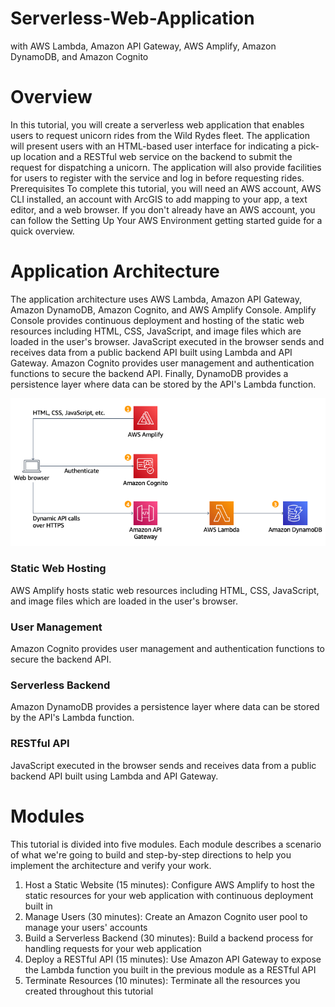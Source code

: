 # Serverless-Web-Application
with AWS Lambda, Amazon API Gateway, AWS Amplify, Amazon DynamoDB, and Amazon Cognito

# Overview
In this tutorial, you will create a serverless web application that enables users to request unicorn rides from the Wild Rydes fleet. The application will present users with an HTML-based user interface for indicating a pick-up location and a RESTful web service on the backend to submit the request for dispatching a unicorn. The application will also provide facilities for users to register with the service and log in before requesting rides.
Prerequisites
To complete this tutorial, you will need an AWS account, AWS CLI installed, an account with ArcGIS to add mapping to your app, a text editor, and a web browser. If you don't already have an AWS account, you can follow the Setting Up Your AWS Environment getting started guide for a quick overview.

# Application Architecture
The application architecture uses AWS Lambda, Amazon API Gateway, Amazon DynamoDB, Amazon Cognito, and AWS Amplify Console. Amplify Console provides continuous deployment and hosting of the static web resources including HTML, CSS, JavaScript, and image files which are loaded in the user's browser. JavaScript executed in the browser sends and receives data from a public backend API built using Lambda and API Gateway. Amazon Cognito provides user management and authentication functions to secure the backend API. Finally, DynamoDB provides a persistence layer where data can be stored by the API's Lambda function.

![Application Architecture](./images/Serverless_Architecture.png)

### Static Web Hosting

AWS Amplify hosts static web resources including HTML, CSS, JavaScript, and image files which are loaded in the user's browser.

### User Management

Amazon Cognito provides user management and authentication functions to secure the backend API.

### Serverless Backend

Amazon DynamoDB provides a persistence layer where data can be stored by the API's Lambda function.

### RESTful API

JavaScript executed in the browser sends and receives data from a public backend API built using Lambda and API Gateway.

# Modules
This tutorial is divided into five modules. Each module describes a scenario of what we're going to build and step-by-step directions to help you implement the architecture and verify your work. 

1. Host a Static Website (15 minutes): Configure AWS Amplify to host the static resources for your web application with continuous deployment built in
2. Manage Users (30 minutes): Create an Amazon Cognito user pool to manage your users' accounts
3. Build a Serverless Backend (30 minutes): Build a backend process for handling requests for your web application
4. Deploy a RESTful API (15 minutes): Use Amazon API Gateway to expose the Lambda function you built in the previous module as a RESTful API
5. Terminate Resources (10 minutes): Terminate all the resources you created throughout this tutorial
